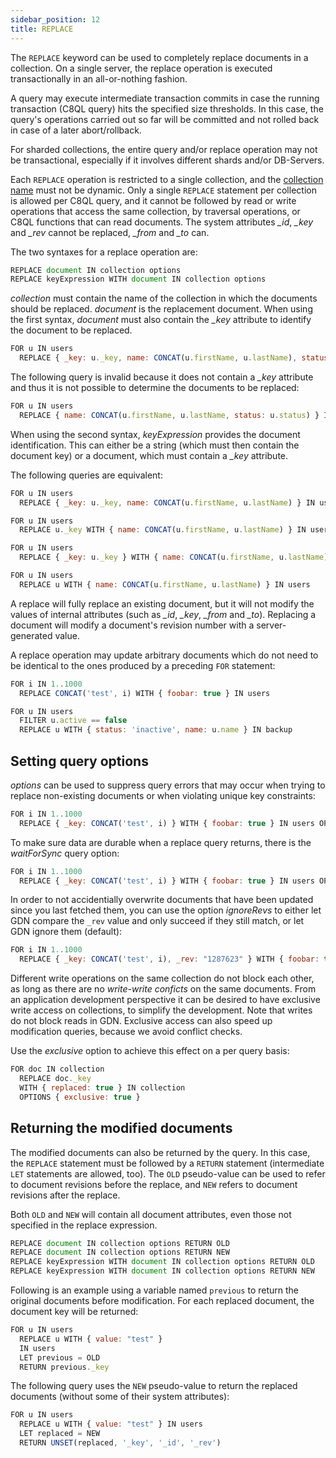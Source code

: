 ```yaml
---
sidebar_position: 12
title: REPLACE
---
```


The `REPLACE` keyword can be used to completely replace documents in a collection. On a single server, the replace operation is executed transactionally in an all-or-nothing fashion.

A query may execute intermediate transaction commits in case the running transaction (C8QL query) hits the specified size thresholds. In this case, the query's operations carried out so far will be committed and not rolled back in case of a later abort/rollback. 


For sharded collections, the entire query and/or replace operation may not be transactional, especially if it involves different shards and/or DB-Servers.

Each `REPLACE` operation is restricted to a single collection, and the [collection name](replace.md) must not be dynamic. Only a single `REPLACE` statement per collection is allowed per C8QL query, and it cannot be followed by read or write operations that access the same collection, by traversal operations, or C8QL functions that can read documents. The system attributes *_id*, *_key* and *_rev* cannot be replaced, *_from* and *_to* can.

The two syntaxes for a replace operation are:

```js
REPLACE document IN collection options
REPLACE keyExpression WITH document IN collection options
```

*collection* must contain the name of the collection in which the documents should be replaced. *document* is the replacement document. When using the first syntax, *document* must also contain the *_key* attribute to identify the document to be replaced. 

```js
FOR u IN users
  REPLACE { _key: u._key, name: CONCAT(u.firstName, u.lastName), status: u.status } IN users
```

The following query is invalid because it does not contain a *_key* attribute and thus it is not possible to determine the documents to be replaced:

```js
FOR u IN users
  REPLACE { name: CONCAT(u.firstName, u.lastName, status: u.status) } IN users
```

When using the second syntax, *keyExpression* provides the document identification. This can either be a string (which must then contain the document key) or a document, which must contain a *_key* attribute.

The following queries are equivalent:

```js
FOR u IN users
  REPLACE { _key: u._key, name: CONCAT(u.firstName, u.lastName) } IN users

FOR u IN users
  REPLACE u._key WITH { name: CONCAT(u.firstName, u.lastName) } IN users

FOR u IN users
  REPLACE { _key: u._key } WITH { name: CONCAT(u.firstName, u.lastName) } IN users

FOR u IN users
  REPLACE u WITH { name: CONCAT(u.firstName, u.lastName) } IN users
```

A replace will fully replace an existing document, but it will not modify the values of internal attributes (such as *_id*, *_key*, *_from* and *_to*). Replacing a document will modify a document's revision number with a server-generated value.

A replace operation may update arbitrary documents which do not need to be identical to the ones produced by a preceding `FOR` statement:

```js
FOR i IN 1..1000
  REPLACE CONCAT('test', i) WITH { foobar: true } IN users

FOR u IN users
  FILTER u.active == false
  REPLACE u WITH { status: 'inactive', name: u.name } IN backup
```

Setting query options
---------------------

*options* can be used to suppress query errors that may occur when trying to replace non-existing documents or when violating unique key constraints:

```js
FOR i IN 1..1000
  REPLACE { _key: CONCAT('test', i) } WITH { foobar: true } IN users OPTIONS { ignoreErrors: true }
```

To make sure data are durable when a replace query returns, there is the *waitForSync* 
query option:

```js
FOR i IN 1..1000
  REPLACE { _key: CONCAT('test', i) } WITH { foobar: true } IN users OPTIONS { waitForSync: true }
```

In order to not accidentially overwrite documents that have been updated since you last fetched them, you can use the option *ignoreRevs* to either let GDN compare the `_rev` value and only succeed if they still match, or let GDN ignore them (default):

```js
FOR i IN 1..1000
  REPLACE { _key: CONCAT('test', i), _rev: "1287623" } WITH { foobar: true } IN users OPTIONS { ignoreRevs: false }
```


Different write operations on the same collection do not block each other, as long as there are no _write-write conficts_ on the same documents. From an application development perspective it can be desired to have exclusive write access on collections, to simplify the development. Note that writes do not block reads in GDN. Exclusive access can also speed up modification queries, because we avoid conflict checks.

Use the *exclusive* option to achieve this effect on a per query basis:

```js
FOR doc IN collection
  REPLACE doc._key 
  WITH { replaced: true } IN collection 
  OPTIONS { exclusive: true }
```

Returning the modified documents
--------------------------------

The modified documents can also be returned by the query. In this case, the `REPLACE` statement must be followed by a `RETURN` statement (intermediate `LET` statements are allowed, too). The `OLD` pseudo-value can be used to refer to document revisions before the replace, and `NEW` refers to document revisions after the replace.

Both `OLD` and `NEW` will contain all document attributes, even those not specified in the replace expression.

```js
REPLACE document IN collection options RETURN OLD
REPLACE document IN collection options RETURN NEW
REPLACE keyExpression WITH document IN collection options RETURN OLD
REPLACE keyExpression WITH document IN collection options RETURN NEW
```

Following is an example using a variable named `previous` to return the original documents before modification. For each replaced document, the document key will be returned:

```js
FOR u IN users
  REPLACE u WITH { value: "test" } 
  IN users
  LET previous = OLD 
  RETURN previous._key
```

The following query uses the `NEW` pseudo-value to return the replaced documents (without some of their system attributes):

```js
FOR u IN users
  REPLACE u WITH { value: "test" } IN users
  LET replaced = NEW 
  RETURN UNSET(replaced, '_key', '_id', '_rev')
```
